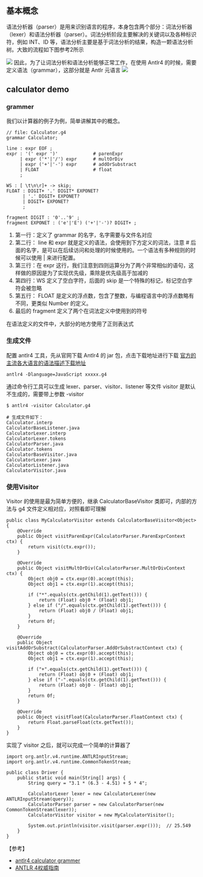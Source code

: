 ## 基本概念
语法分析器（parser）是用来识别语言的程序，本身包含两个部分：词法分析器（lexer）和语法分析器（parser）。词法分析阶段主要解决的关键词以及各种标识符，例如 INT、ID 等，语法分析主要是基于词法分析的结果，构造一颗语法分析树。大致的流程如下图参考2所示

<img src="../assets/calculatorParser.png">
因此，为了让词法分析和语法分析能够正常工作，在使用 Antlr4 的时候，需要定义语法（grammar），这部分就是 Antlr 元语言
<img src="../assets/calculatorGrammer.png">

## calculator demo
### grammer
我们以计算器的例子为例，简单讲解其中的概念。
```
// file: Calculator.g4
grammar Calculator;

line : expr EOF ;
expr : '(' expr ')'             # parenExpr
     | expr ('*'|'/') expr      # multOrDiv
     | expr ('+'|'-') expr      # addOrSubstract
     | FLOAT                    # float
     ;

WS : [ \t\n\r]+ -> skip;
FLOAT : DIGIT+ '.' DIGIT* EXPONET?
      | '.' DIGIT+ EXPONET?
      | DIGIT+ EXPONET?
      ;

fragment DIGIT : '0'..'9' ;
fragment EXPONET : ('e'|'E') ('+'|'-')? DIGIT+ ;

```
1. 第一行：定义了 grammar 的名字，名字需要与文件名对应
2. 第二行： line 和 expr 就是定义的语法，会使用到下方定义的词法，注意 # 后面的名字，是可以在后续访问和处理的时候使用的。一个语法有多种规则的时候可以使用 | 来进行配置。
3. 第三行：在 expr 这行，我们注意到四则运算分为了两个非常相似的语句，这样做的原因是为了实现优先级，乘除是优先级高于加减的
4. 第四行：WS 定义了空白字符，后面的 skip 是一个特殊的标记，标记空白字符会被忽略
5. 第五行： FLOAT 是定义的浮点数，包含了整数，与编程语言中的浮点数略有不同，更类似 Number 的定义。
6. 最后的 fragment 定义了两个在词法定义中使用到的符号

在语法定义的文件中，大部分的地方使用了正则表达式

### 生成文件
配置 antlr4 工具，先从官网下载 Antlr4 的 jar 包，点击下载地址进行下载
[官方的主流各大语言的语法描述下载地址](https://github.com/antlr/grammars-v4)
```
antlr4 -Dlanguage=JavaScript xxxxx.g4
```
通过命令行工具可以生成 lexer、parser、visitor、listener 等文件
visitor 是默认不生成的，需要带上参数 -visitor
```
$ antlr4 -visitor Calculator.g4

# 生成文件如下：
Calculator.interp
CalculatorBaseListener.java
CalculatorLexer.interp
CalculatorLexer.tokens
CalculatorParser.java
Calculator.tokens
CalculatorBaseVisitor.java
CalculatorLexer.java
CalculatorListener.java
CalculatorVisitor.java
```
### 使用Visitor
Visitor 的使用是最为简单方便的，继承 CalculatorBaseVisitor 类即可，内部的方法与 g4 文件定义相对应，对照看即可理解
```
public class MyCalculatorVisitor extends CalculatorBaseVisitor<Object> {
    @Override
    public Object visitParenExpr(CalculatorParser.ParenExprContext ctx) {
        return visit(ctx.expr());
    }

    @Override
    public Object visitMultOrDiv(CalculatorParser.MultOrDivContext ctx) {
        Object obj0 = ctx.expr(0).accept(this);
        Object obj1 = ctx.expr(1).accept(this);

        if ("*".equals(ctx.getChild(1).getText())) {
            return (Float) obj0 * (Float) obj1;
        } else if ("/".equals(ctx.getChild(1).getText())) {
            return (Float) obj0 / (Float) obj1;
        }
        return 0f;
    }

    @Override
    public Object visitAddOrSubstract(CalculatorParser.AddOrSubstractContext ctx) {
        Object obj0 = ctx.expr(0).accept(this);
        Object obj1 = ctx.expr(1).accept(this);

        if ("+".equals(ctx.getChild(1).getText())) {
            return (Float) obj0 + (Float) obj1;
        } else if ("-".equals(ctx.getChild(1).getText())) {
            return (Float) obj0 - (Float) obj1;
        }
        return 0f;
    }

    @Override
    public Object visitFloat(CalculatorParser.FloatContext ctx) {
        return Float.parseFloat(ctx.getText());
    }
}
```
实现了 visitor 之后，就可以完成一个简单的计算器了
```
import org.antlr.v4.runtime.ANTLRInputStream;
import org.antlr.v4.runtime.CommonTokenStream;

public class Driver {
    public static void main(String[] args) {
        String query = "3.1 * (6.3 - 4.51) + 5 * 4";

        CalculatorLexer lexer = new CalculatorLexer(new ANTLRInputStream(query));
        CalculatorParser parser = new CalculatorParser(new CommonTokenStream(lexer));
        CalculatorVisitor visitor = new MyCalculatorVisitor();

        System.out.println(visitor.visit(parser.expr()));  // 25.549
    }
}
```

【参考】
- [antlr4 calculator grammer](https://github.com/antlr/grammars-v4/blob/master/calculator/calculator.g4)
- [ANTLR 4权威指南](https://book.douban.com/subject/27082372/)